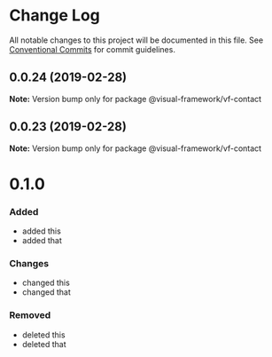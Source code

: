 # Change Log

All notable changes to this project will be documented in this file.
See [Conventional Commits](https://conventionalcommits.org) for commit guidelines.

## 0.0.24 (2019-02-28)

**Note:** Version bump only for package @visual-framework/vf-contact





## 0.0.23 (2019-02-28)

**Note:** Version bump only for package @visual-framework/vf-contact





# 0.1.0

### Added
- added this
- added that

### Changes

- changed this
- changed that

### Removed

- deleted this
- deleted that
